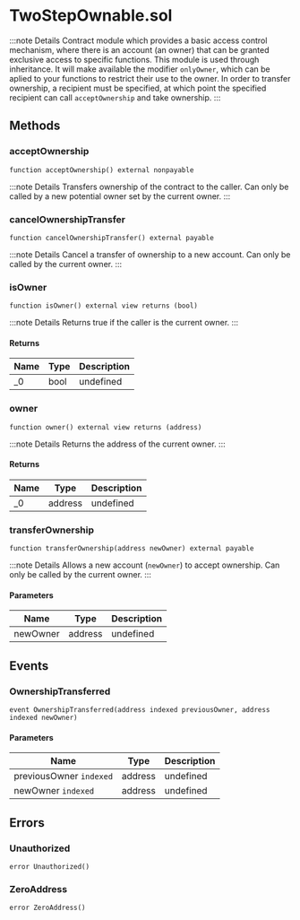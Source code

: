 

# TwoStepOwnable.sol

:::note Details Contract module which provides a basic access control mechanism, where there is an account (an owner) that can be granted exclusive access to specific functions. This module is used through inheritance. It will make available the modifier `onlyOwner`, which can be aplied to your functions to restrict their use to the owner. In order to transfer ownership, a recipient must be specified, at which point the specified recipient can call `acceptOwnership` and take ownership. :::

## Methods

### acceptOwnership

```solidity title="Solidity"
function acceptOwnership() external nonpayable
```

:::note Details Transfers ownership of the contract to the caller. Can only be called by a new potential owner set by the current owner. :::

### cancelOwnershipTransfer

```solidity title="Solidity"
function cancelOwnershipTransfer() external payable
```

:::note Details Cancel a transfer of ownership to a new account. Can only be called by the current owner. :::

### isOwner

```solidity title="Solidity"
function isOwner() external view returns (bool)
```

:::note Details Returns true if the caller is the current owner. :::

#### Returns

| Name | Type | Description |
| ---- | ---- | ----------- |
| \_0  | bool | undefined   |

### owner

```solidity title="Solidity"
function owner() external view returns (address)
```

:::note Details Returns the address of the current owner. :::

#### Returns

| Name | Type    | Description |
| ---- | ------- | ----------- |
| \_0  | address | undefined   |

### transferOwnership

```solidity title="Solidity"
function transferOwnership(address newOwner) external payable
```

:::note Details Allows a new account (`newOwner`) to accept ownership. Can only be called by the current owner. :::

#### Parameters

| Name     | Type    | Description |
| -------- | ------- | ----------- |
| newOwner | address | undefined   |

## Events

### OwnershipTransferred

```solidity title="Solidity"
event OwnershipTransferred(address indexed previousOwner, address indexed newOwner)
```

#### Parameters

| Name                    | Type    | Description |
| ----------------------- | ------- | ----------- |
| previousOwner `indexed` | address | undefined   |
| newOwner `indexed`      | address | undefined   |

## Errors

### Unauthorized

```solidity title="Solidity"
error Unauthorized()
```

### ZeroAddress

```solidity title="Solidity"
error ZeroAddress()
```
